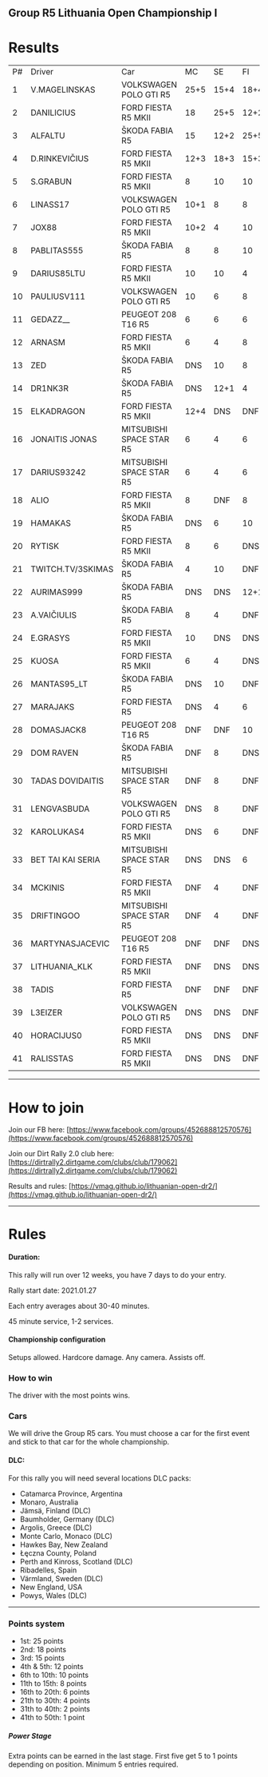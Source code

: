 ## Group R5 Lithuania Open Championship I

# Results

|    |                   |                          |      |      |      |    |    |    |    |    |    |    |    |    |       | 
|----|-------------------|--------------------------|------|------|------|----|----|----|----|----|----|----|----|----|-------| 
| P# | Driver            | Car                      | MC   | SE   | FI   | AG | US | DE | WL | NZ | PL | GR | SC | AU | TOTAL | 
| 1  | V.MAGELINSKAS     | VOLKSWAGEN POLO GTI R5   | 25+5 | 15+4 | 18+4 |    |    |    |    |    |    |    |    |    | 71    | 
| 2  | DANILICIUS        | FORD FIESTA R5 MKII      | 18   | 25+5 | 12+2 |    |    |    |    |    |    |    |    |    | 62    | 
| 3  | ALFALTU           | ŠKODA FABIA R5           | 15   | 12+2 | 25+5 |    |    |    |    |    |    |    |    |    | 59    | 
| 4  | D.RINKEVIČIUS     | FORD FIESTA R5 MKII      | 12+3 | 18+3 | 15+3 |    |    |    |    |    |    |    |    |    | 54    | 
| 5  | S.GRABUN          | FORD FIESTA R5 MKII      | 8    | 10   | 10   |    |    |    |    |    |    |    |    |    | 28    | 
| 6  | LINASS17          | VOLKSWAGEN POLO GTI R5   | 10+1 | 8    | 8    |    |    |    |    |    |    |    |    |    | 27    | 
| 7  | JOX88             | FORD FIESTA R5 MKII      | 10+2 | 4    | 10   |    |    |    |    |    |    |    |    |    | 26    | 
| 8  | PABLITAS555       | ŠKODA FABIA R5           | 8    | 8    | 10   |    |    |    |    |    |    |    |    |    | 26    | 
| 9  | DARIUS85LTU       | FORD FIESTA R5 MKII      | 10   | 10   | 4    |    |    |    |    |    |    |    |    |    | 24    | 
| 10 | PAULIUSV111       | VOLKSWAGEN POLO GTI R5   | 10   | 6    | 8    |    |    |    |    |    |    |    |    |    | 24    | 
| 11 | GEDAZZ__          | PEUGEOT 208 T16 R5       | 6    | 6    | 6    |    |    |    |    |    |    |    |    |    | 18    | 
| 12 | ARNASM            | FORD FIESTA R5 MKII      | 6    | 4    | 8    |    |    |    |    |    |    |    |    |    | 18    | 
| 13 | ZED               | ŠKODA FABIA R5           | DNS  | 10   | 8    |    |    |    |    |    |    |    |    |    | 18    | 
| 14 | DR1NK3R           | ŠKODA FABIA R5           | DNS  | 12+1 | 4    |    |    |    |    |    |    |    |    |    | 17    | 
| 15 | ELKADRAGON        | FORD FIESTA R5 MKII      | 12+4 | DNS  | DNF  |    |    |    |    |    |    |    |    |    | 16    | 
| 16 | JONAITIS JONAS    | MITSUBISHI SPACE STAR R5 | 6    | 4    | 6    |    |    |    |    |    |    |    |    |    | 16    | 
| 17 | DARIUS93242       | MITSUBISHI SPACE STAR R5 | 6    | 4    | 6    |    |    |    |    |    |    |    |    |    | 16    | 
| 18 | ALIO              | FORD FIESTA R5 MKII      | 8    | DNF  | 8    |    |    |    |    |    |    |    |    |    | 16    | 
| 19 | HAMAKAS           | ŠKODA FABIA R5           | DNS  | 6    | 10   |    |    |    |    |    |    |    |    |    | 16    | 
| 20 | RYTISK            | FORD FIESTA R5 MKII      | 8    | 6    | DNS  |    |    |    |    |    |    |    |    |    | 14    | 
| 21 | TWITCH.TV/3SKIMAS | ŠKODA FABIA R5           | 4    | 10   | DNF  |    |    |    |    |    |    |    |    |    | 14    | 
| 22 | AURIMAS999        | ŠKODA FABIA R5           | DNS  | DNS  | 12+1 |    |    |    |    |    |    |    |    |    | 13    | 
| 23 | A.VAIČIULIS       | ŠKODA FABIA R5           | 8    | 4    | DNF  |    |    |    |    |    |    |    |    |    | 12    | 
| 24 | E.GRASYS          | FORD FIESTA R5 MKII      | 10   | DNS  | DNS  |    |    |    |    |    |    |    |    |    | 10    | 
| 25 | KUOSA             | FORD FIESTA R5 MKII      | 6    | 4    | DNS  |    |    |    |    |    |    |    |    |    | 10    | 
| 26 | MANTAS95_LT       | ŠKODA FABIA R5           | DNS  | 10   | DNF  |    |    |    |    |    |    |    |    |    | 10    | 
| 27 | MARAJAKS          | FORD FIESTA R5           | DNS  | 4    | 6    |    |    |    |    |    |    |    |    |    | 10    | 
| 28 | DOMASJACK8        | PEUGEOT 208 T16 R5       | DNF  | DNF  | 10   |    |    |    |    |    |    |    |    |    | 10    | 
| 29 | DOM RAVEN         | ŠKODA FABIA R5           | DNF  | 8    | DNS  |    |    |    |    |    |    |    |    |    | 8     | 
| 30 | TADAS DOVIDAITIS  | MITSUBISHI SPACE STAR R5 | DNF  | 8    | DNF  |    |    |    |    |    |    |    |    |    | 8     | 
| 31 | LENGVASBUDA       | VOLKSWAGEN POLO GTI R5   | DNS  | 8    | DNF  |    |    |    |    |    |    |    |    |    | 8     | 
| 32 | KAROLUKAS4        | FORD FIESTA R5 MKII      | DNS  | 6    | DNF  |    |    |    |    |    |    |    |    |    | 6     | 
| 33 | BET TAI KAI SERIA | MITSUBISHI SPACE STAR R5 | DNS  | DNS  | 6    |    |    |    |    |    |    |    |    |    | 6     | 
| 34 | MCKINIS           | FORD FIESTA R5 MKII      | DNF  | 4    | DNF  |    |    |    |    |    |    |    |    |    | 4     | 
| 35 | DRIFTINGOO        | MITSUBISHI SPACE STAR R5 | DNF  | 4    | DNF  |    |    |    |    |    |    |    |    |    | 4     | 
| 36 | MARTYNASJACEVIC   | PEUGEOT 208 T16 R5       | DNF  | DNF  | DNS  |    |    |    |    |    |    |    |    |    | 0     | 
| 37 | LITHUANIA_KLK     | FORD FIESTA R5 MKII      | DNF  | DNS  | DNS  |    |    |    |    |    |    |    |    |    | 0     | 
| 38 | TADIS             | FORD FIESTA R5           | DNF  | DNF  | DNF  |    |    |    |    |    |    |    |    |    | 0     | 
| 39 | L3EIZER           | VOLKSWAGEN POLO GTI R5   | DNS  | DNS  | DNF  |    |    |    |    |    |    |    |    |    | 0     | 
| 40 | HORACIJUS0        | FORD FIESTA R5 MKII      | DNS  | DNS  | DNF  |    |    |    |    |    |    |    |    |    | 0     | 
| 41 | RALISSTAS         | FORD FIESTA R5 MKII      | DNS  | DNS  | DNF  |    |    |    |    |    |    |    |    |    | 0     | 


---
# How to join

Join our FB here: [https://www.facebook.com/groups/452688812570576](https://www.facebook.com/groups/452688812570576)

Join our Dirt Rally 2.0 club here: [https://dirtrally2.dirtgame.com/clubs/club/179062](https://dirtrally2.dirtgame.com/clubs/club/179062)

Results and rules: [https://vmag.github.io/lithuanian-open-dr2/](https://vmag.github.io/lithuanian-open-dr2/)

---
# Rules
#### Duration:

This rally will run over 12 weeks, you have 7 days to do your entry.

Rally start date: 2021.01.27

Each entry averages about 30-40 minutes.

45 minute service, 1-2 services.

#### Championship configuration
Setups allowed. Hardcore damage. Any camera. Assists off.

### How to win
The driver with the most points wins. 

### Cars
We will drive the Group R5 cars.  You must choose a car for the first event and stick to that car for the whole championship.

#### DLC:
For this rally you will need several locations DLC packs:

* Catamarca Province, Argentina
* Monaro, Australia
* Jämsä, Finland (DLC)
* Baumholder, Germany (DLC)
* Argolis, Greece (DLC)
* Monte Carlo, Monaco (DLC)
* Hawkes Bay, New Zealand
* Łęczna County, Poland
* Perth and Kinross, Scotland (DLC)
* Ribadelles, Spain
* Värmland, Sweden (DLC)
* New England, USA
* Powys, Wales (DLC)

--- 
### Points system

* 1st: 25 points
* 2nd: 18 points
* 3rd: 15 points
* 4th & 5th: 12 points
* 6th to 10th: 10 points
* 11th to 15th: 8 points
* 16th to 20th: 6 points
* 21th to 30th: 4 points
* 31th to 40th: 2 points
* 41th to 50th: 1 point

##### Power Stage
Extra points can be earned in the last stage. First five get 5 to 1 points depending on position. Minimum 5 entries required.




